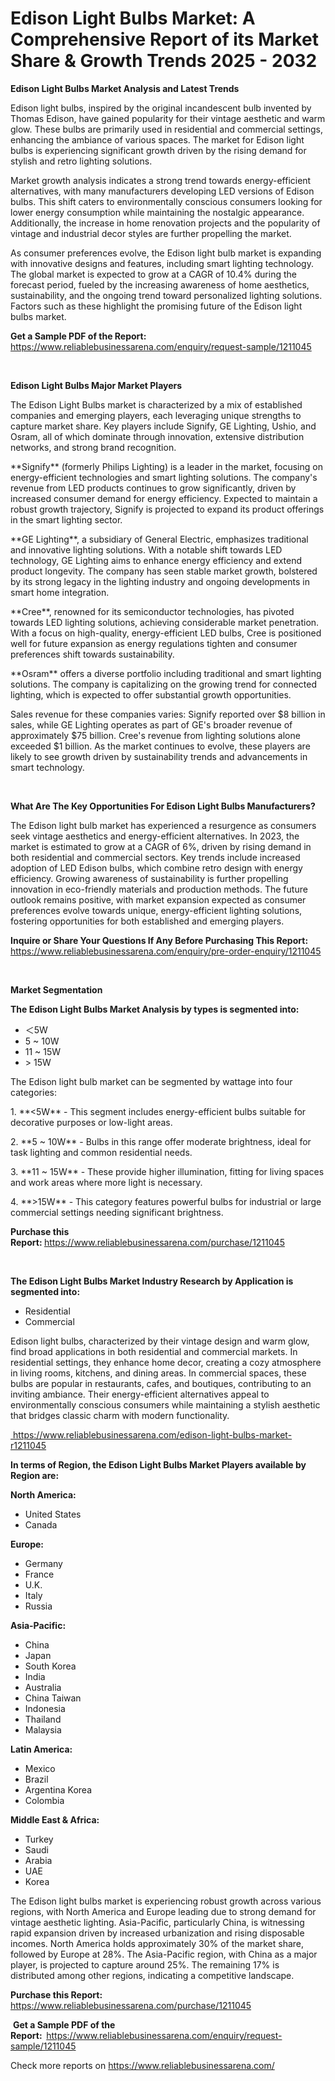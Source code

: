 <p><h1>Edison Light Bulbs Market: A Comprehensive Report of its Market Share & Growth Trends 2025 - 2032</h1></p><p><strong>Edison Light Bulbs Market Analysis and Latest Trends</strong></p>
<p><p>Edison light bulbs, inspired by the original incandescent bulb invented by Thomas Edison, have gained popularity for their vintage aesthetic and warm glow. These bulbs are primarily used in residential and commercial settings, enhancing the ambiance of various spaces. The market for Edison light bulbs is experiencing significant growth driven by the rising demand for stylish and retro lighting solutions.</p><p>Market growth analysis indicates a strong trend towards energy-efficient alternatives, with many manufacturers developing LED versions of Edison bulbs. This shift caters to environmentally conscious consumers looking for lower energy consumption while maintaining the nostalgic appearance. Additionally, the increase in home renovation projects and the popularity of vintage and industrial decor styles are further propelling the market.</p><p>As consumer preferences evolve, the Edison light bulb market is expanding with innovative designs and features, including smart lighting technology. The global market is expected to grow at a CAGR of 10.4% during the forecast period, fueled by the increasing awareness of home aesthetics, sustainability, and the ongoing trend toward personalized lighting solutions. Factors such as these highlight the promising future of the Edison light bulbs market.</p></p>
<p><strong>Get a Sample PDF of the Report:&nbsp;</strong> <a href="https://www.reliablebusinessarena.com/enquiry/request-sample/1211045?utm_campaign=2133&utm_medium=2&utm_source=Github&utm_content=ia&utm_term=24032025&utm_id=edison-light-bulbs">https://www.reliablebusinessarena.com/enquiry/request-sample/1211045</a></p>
<p>&nbsp;</p>
<p><strong>Edison Light Bulbs Major Market Players</strong></p>
<p><p>The Edison Light Bulbs market is characterized by a mix of established companies and emerging players, each leveraging unique strengths to capture market share. Key players include Signify, GE Lighting, Ushio, and Osram, all of which dominate through innovation, extensive distribution networks, and strong brand recognition.</p><p>**Signify** (formerly Philips Lighting) is a leader in the market, focusing on energy-efficient technologies and smart lighting solutions. The company's revenue from LED products continues to grow significantly, driven by increased consumer demand for energy efficiency. Expected to maintain a robust growth trajectory, Signify is projected to expand its product offerings in the smart lighting sector.</p><p>**GE Lighting**, a subsidiary of General Electric, emphasizes traditional and innovative lighting solutions. With a notable shift towards LED technology, GE Lighting aims to enhance energy efficiency and extend product longevity. The company has seen stable market growth, bolstered by its strong legacy in the lighting industry and ongoing developments in smart home integration.</p><p>**Cree**, renowned for its semiconductor technologies, has pivoted towards LED lighting solutions, achieving considerable market penetration. With a focus on high-quality, energy-efficient LED bulbs, Cree is positioned well for future expansion as energy regulations tighten and consumer preferences shift towards sustainability.</p><p>**Osram** offers a diverse portfolio including traditional and smart lighting solutions. The company is capitalizing on the growing trend for connected lighting, which is expected to offer substantial growth opportunities. </p><p>Sales revenue for these companies varies: Signify reported over $8 billion in sales, while GE Lighting operates as part of GE's broader revenue of approximately $75 billion. Cree's revenue from lighting solutions alone exceeded $1 billion. As the market continues to evolve, these players are likely to see growth driven by sustainability trends and advancements in smart technology.</p></p>
<p>&nbsp;</p>
<p><strong>What Are The Key Opportunities For Edison Light Bulbs Manufacturers?</strong></p>
<p><p>The Edison light bulb market has experienced a resurgence as consumers seek vintage aesthetics and energy-efficient alternatives. In 2023, the market is estimated to grow at a CAGR of 6%, driven by rising demand in both residential and commercial sectors. Key trends include increased adoption of LED Edison bulbs, which combine retro design with energy efficiency. Growing awareness of sustainability is further propelling innovation in eco-friendly materials and production methods. The future outlook remains positive, with market expansion expected as consumer preferences evolve towards unique, energy-efficient lighting solutions, fostering opportunities for both established and emerging players.</p></p>
<p><strong>Inquire or Share Your Questions If Any Before Purchasing This Report:</strong> <a href="https://www.reliablebusinessarena.com/enquiry/pre-order-enquiry/1211045?utm_campaign=2133&utm_medium=2&utm_source=Github&utm_content=ia&utm_term=24032025&utm_id=edison-light-bulbs">https://www.reliablebusinessarena.com/enquiry/pre-order-enquiry/1211045</a></p>
<p>&nbsp;</p>
<p><strong>Market Segmentation</strong></p>
<p><strong>The Edison Light Bulbs Market Analysis by types is segmented into:</strong></p>
<p><ul><li>＜5W</li><li>5 ~ 10W</li><li>11 ~ 15W</li><li>> 15W</li></ul></p>
<p><p>The Edison light bulb market can be segmented by wattage into four categories: </p><p>1. **<5W** - This segment includes energy-efficient bulbs suitable for decorative purposes or low-light areas.</p><p>2. **5 ~ 10W** - Bulbs in this range offer moderate brightness, ideal for task lighting and common residential needs.</p><p>3. **11 ~ 15W** - These provide higher illumination, fitting for living spaces and work areas where more light is necessary.</p><p>4. **>15W** - This category features powerful bulbs for industrial or large commercial settings needing significant brightness.</p></p>
<p><strong>Purchase this Report:&nbsp;</strong><a href="https://www.reliablebusinessarena.com/purchase/1211045?utm_campaign=2133&utm_medium=2&utm_source=Github&utm_content=ia&utm_term=24032025&utm_id=edison-light-bulbs">https://www.reliablebusinessarena.com/purchase/1211045</a></p>
<p>&nbsp;</p>
<p><strong>The Edison Light Bulbs Market Industry Research by Application is segmented into:</strong></p>
<p><ul><li>Residential</li><li>Commercial</li></ul></p>
<p><p>Edison light bulbs, characterized by their vintage design and warm glow, find broad applications in both residential and commercial markets. In residential settings, they enhance home decor, creating a cozy atmosphere in living rooms, kitchens, and dining areas. In commercial spaces, these bulbs are popular in restaurants, cafes, and boutiques, contributing to an inviting ambiance. Their energy-efficient alternatives appeal to environmentally conscious consumers while maintaining a stylish aesthetic that bridges classic charm with modern functionality.</p></p>
<p><a href="https://www.reliablebusinessarena.com/edison-light-bulbs-market-r1211045?utm_campaign=2133&utm_medium=2&utm_source=Github&utm_content=ia&utm_term=24032025&utm_id=edison-light-bulbs">&nbsp;https://www.reliablebusinessarena.com/edison-light-bulbs-market-r1211045</a></p>
<p><strong>In terms of Region, the Edison Light Bulbs Market Players available by Region are:</strong></p>
<p>
    <p> <strong> North America: </strong>
        <ul>
            <li>United States</li>
            <li>Canada</li>
        </ul>
        </p> 
    <p> <strong> Europe: </strong>
        <ul>
            <li>Germany</li>
            <li>France</li>
            <li>U.K.</li>
            <li>Italy</li>
            <li>Russia</li>
        </ul>
        </p> 
    <p> <strong> Asia-Pacific: </strong>
        <ul>
            <li>China</li>
            <li>Japan</li>
            <li>South Korea</li>
            <li>India</li>
            <li>Australia</li>
            <li>China Taiwan</li>
            <li>Indonesia</li>
            <li>Thailand</li>
            <li>Malaysia</li>
        </ul>
        </p> 
    <p> <strong> Latin America: </strong>
        <ul>
            <li>Mexico</li>
            <li>Brazil</li>
            <li>Argentina Korea</li>
            <li>Colombia</li>
        </ul>
        </p> 
    <p> <strong> Middle East & Africa: </strong>
        <ul>
            <li>Turkey</li>
            <li>Saudi</li>
            <li>Arabia</li>
            <li>UAE</li>
            <li>Korea</li>
        </ul>
    </p>
    </p>
<p><p>The Edison light bulbs market is experiencing robust growth across various regions, with North America and Europe leading due to strong demand for vintage aesthetic lighting. Asia-Pacific, particularly China, is witnessing rapid expansion driven by increased urbanization and rising disposable incomes. North America holds approximately 30% of the market share, followed by Europe at 28%. The Asia-Pacific region, with China as a major player, is projected to capture around 25%. The remaining 17% is distributed among other regions, indicating a competitive landscape.</p></p>
<p><strong>Purchase this Report: </strong><a href="https://www.reliablebusinessarena.com/purchase/1211045?utm_campaign=2133&utm_medium=2&utm_source=Github&utm_content=ia&utm_term=24032025&utm_id=edison-light-bulbs">https://www.reliablebusinessarena.com/purchase/1211045</a></p>
<p>&nbsp;<strong>Get a Sample PDF of the Report:&nbsp;&nbsp;</strong><a href="https://www.reliablebusinessarena.com/enquiry/request-sample/1211045?utm_campaign=2133&utm_medium=2&utm_source=Github&utm_content=ia&utm_term=24032025&utm_id=edison-light-bulbs">https://www.reliablebusinessarena.com/enquiry/request-sample/1211045</a></p>
<p><strong></strong></p>
<p>Check more reports on <a href="https://www.reliablebusinessarena.com/?utm_campaign=2133&utm_medium=2&utm_source=Github&utm_content=ia&utm_term=24032025&utm_id=edison-light-bulbs">https://www.reliablebusinessarena.com/</a></p>